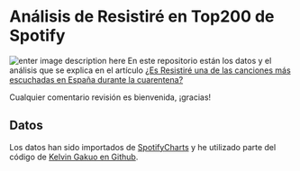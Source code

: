# Análisis de Resistiré en Top200 de Spotify

![enter image description here](https://www.akakicreations.com/wp-content/uploads/2020/04/Ellaboratoriodeakaki_post7_spotify_resistire_principal.png)
En este repositorio están los datos y el análisis que se explica en el artículo  [¿Es Resistiré una de las canciones más escuchadas en España durante la cuarentena?](https://www.akakicreations.com/es-resistire-una-de-las-canciones-mas-escuchadas-en-espana-durante-la-cuarentena/)

Cualquier comentario revisión es bienvenida, ¡gracias!

## Datos
Los datos han sido importados de [SpotifyCharts](https://spotifycharts.com/) y he utilizado parte del código de [Kelvin Gakuo en Github](https://github.com/kelvingakuo/fycharts).



<!--stackedit_data:
eyJoaXN0b3J5IjpbLTI0MDE0NDQ4M119
-->